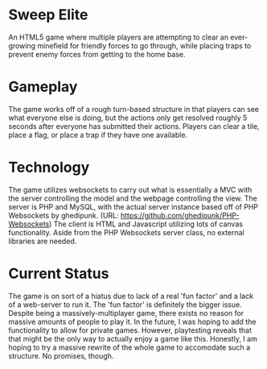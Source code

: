 # Sweep Elite
An HTML5 game where multiple players are attempting to clear an ever-growing minefield for friendly forces to go through, while placing traps to prevent enemy forces from getting to the home base.

# Gameplay
The game works off of a rough turn-based structure in that players can see what everyone else is doing, but the actions only get resolved roughly 5 seconds after everyone has submitted their actions.
Players can clear a tile, place a flag, or place a trap if they have one available.

# Technology
The game utilizes websockets to carry out what is essentially a MVC with the server controlling the model and the webpage controlling the view.
The server is PHP and MySQL, with the actual server instance based off of PHP Websockets by ghedipunk. (URL: https://github.com/ghedipunk/PHP-Websockets)
The client is HTML and Javascript utilizing lots of canvas functionality.
Aside from the PHP Websockets server class, no external libraries are needed.

# Current Status
The game is on sort of a hiatus due to lack of a real 'fun factor' and a lack of a web-server to run it.
The 'fun factor' is definitely the bigger issue. Despite being a massively-multiplayer game, there exists no reason for massive amounts of people to play it.
In the future, I was hoping to add the functionality to allow for private games. However, playtesting reveals that that might be the only way to actually enjoy a game like this.
Honestly, I am hoping to try a massive rewrite of the whole game to accomodate such a structure. No promises, though.
